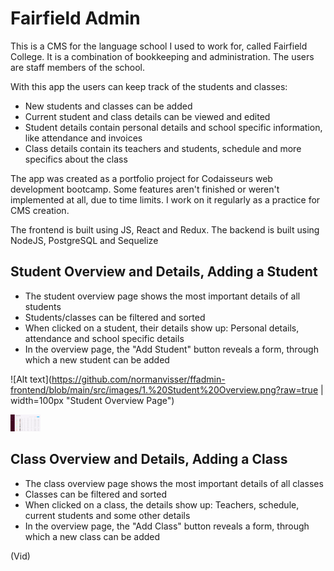# Fairfield Admin
This is a CMS for the language school I used to work for, called Fairfield College. It is a combination of bookkeeping and administration. The users are staff members of the school. 

With this app the users can keep track of the students and classes:
- New students and classes can be added
- Current student and class details can be viewed and edited
- Student details contain personal details and school specific information, like attendance and invoices
- Class details contain its teachers and students, schedule and more specifics about the class

The app was created as a portfolio project for Codaisseurs web development bootcamp. Some features aren't finished or weren't implemented at all, due to time limits. I work on it regularly as a practice for CMS creation. 

The frontend is built using JS, React and Redux.
The backend is built using NodeJS, PostgreSQL and Sequelize

## Student Overview and Details, Adding a Student
- The student overview page shows the most important details of all students
- Students/classes can be filtered and sorted
- When clicked on a student, their details show up: Personal details, attendance and school specific details
- In the overview page, the "Add Student" button reveals a form, through which a new student can be added


![Alt text](https://github.com/normanvisser/ffadmin-frontend/blob/main/src/images/1.%20Student%20Overview.png?raw=true | width=100px "Student Overview Page")


<img src="https://github.com/normanvisser/ffadmin-frontend/blob/main/src/images/1.%20Student%20Overview.png" width="48">

## Class Overview and Details, Adding a Class
- The class overview page shows the most important details of all classes
- Classes can be filtered and sorted
- When clicked on a class, the details show up: Teachers, schedule, current students and some other details
- In the overview page, the "Add Class" button reveals a form, through which a new class can be added

(Vid)

